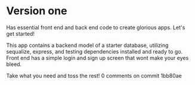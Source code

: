 # Version one
Has essential front end and back end code to create glorious apps. Let's get started!


This app contains a backend model of a starter database, utilizing sequalize, express, and testing dependencies installed and ready to go.
Front end has a simple login and sign up screen that wont make your eyes bleed.

Take what you need and toss the rest!
0 comments on commit 1bb80ae
